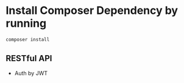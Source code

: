 # Install Composer Dependency by running

```sh
composer install
```

## RESTful API

- Auth by JWT
